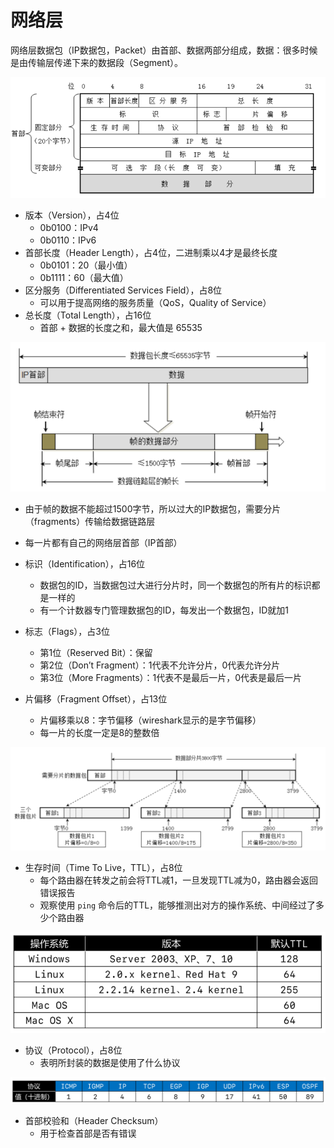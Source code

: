 # 网络层

网络层数据包（IP数据包，Packet）由首部、数据两部分组成，数据：很多时候是由传输层传递下来的数据段（Segment）。

![](./img/packet.png)

- 版本（Version），占4位
  - 0b0100：IPv4
  - 0b0110：IPv6
- 首部长度（Header Length），占4位，二进制乘以4才是最终长度
  - 0b0101：20（最小值）
  - 0b1111：60（最大值）
- 区分服务（Differentiated Services Field），占8位
  - 可以用于提高网络的服务质量（QoS，Quality of Service）
- 总长度（Total Length），占16位
  - 首部 + 数据的长度之和，最大值是 65535

![](./img/total_length.png)

- 由于帧的数据不能超过1500字节，所以过大的IP数据包，需要分片（fragments）传输给数据链路层
- 每一片都有自己的网络层首部（IP首部）

- 标识（Identification），占16位
  - 数据包的ID，当数据包过大进行分片时，同一个数据包的所有片的标识都是一样的
  - 有一个计数器专门管理数据包的ID，每发出一个数据包，ID就加1
- 标志（Flags），占3位
  - 第1位（Reserved Bit）：保留
  - 第2位（Don’t Fragment）：1代表不允许分片，0代表允许分片
  - 第3位（More Fragments）：1代表不是最后一片，0代表是最后一片

- 片偏移（Fragment Offset），占13位
  - 片偏移乘以8：字节偏移（wireshark显示的是字节偏移）
  - 每一片的长度一定是8的整数倍

![](./img/offset.png)

- 生存时间（Time To Live，TTL），占8位
  - 每个路由器在转发之前会将TTL减1，一旦发现TTL减为0，路由器会返回错误报告
  - 观察使用 `ping` 命令后的TTL，能够推测出对方的操作系统、中间经过了多少个路由器

![](./img/ttl.png)

- 协议（Protocol），占8位
  - 表明所封装的数据是使用了什么协议

![](./img/protocol.png)

- 首部校验和（Header Checksum）
  - 用于检查首部是否有错误

